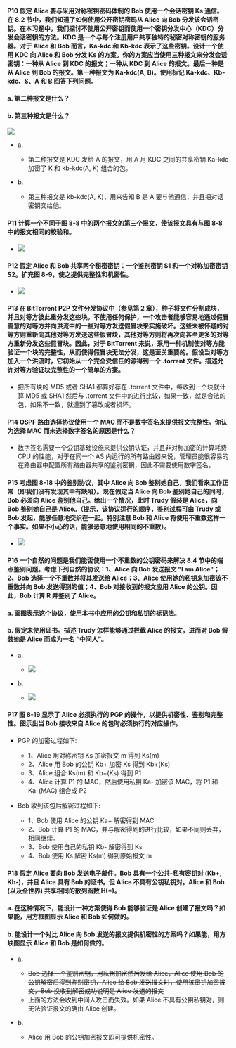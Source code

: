 #### P10 假定 Alice 要与采用对称密钥密码体制的 Bob 使用一个会话密钥 Ks 通信。在 8.2 节中，我们知道了如何使用公开密钥密码从 Alice 向 Bob 分发该会话密钥。在本习题中，我们探讨不使用公开密钥而使用一个密钥分发中心（KDC）分发会话密钥的方法。KDC 是一个与每个注册用户共享独特的秘密对称密钥的服务器。对于 Alice 和 Bob 而言，Ka-kdc 和 Kb-kdc 表示了这些密钥。设计一个使用 KDC 向 Alice 和 Bob 分发 Ks 的方案。你的方案应当使用三种报文来分发会话密钥：一种从 Alice 到 KDC 的报文；一种从 KDC 到 Alice 的报文。最后一种是从 Alice 到 Bob 的报文。第一种报文为 Ka-kdc(A, B)。使用标记 Ka-kdc、Kb-kdc、S、A 和 B 回答下列问题。
#### a. 第二种报文是什么？
#### b. 第三种报文是什么？

  ![](https://github.com/YangXiaoHei/Networking/blob/master/08%20计算机网络中的安全/image/p10.png)
  
  * a.
     * 第二种报文是 KDC 发给 A 的报文，用 A 月 KDC 之间的共享密钥 Ka-kdc 加密了 K 和 kb-kdc(A, K) 组合的包。
    
  * b.
     * 第三种报文是 kb-kdc(A, K)，用来告知 B 是 A 要与他通信，并且把对话密钥交给他。

#### P11 计算一个不同于图 8-8 中的两个报文的第三个报文，使该报文具有与图 8-8 中的报文相同的校验和。
  *  ![](https://github.com/YangXiaoHei/Networking/blob/master/08%20计算机网络中的安全/image/p11.png)
  
#### P12 假定 Alice 和 Bob 共享两个秘密密钥：一个鉴别密钥 S1 和一个对称加密密钥 S2。扩充图 8-9，使之提供完整性和机密性。

   * ![](https://github.com/YangXiaoHei/Networking/blob/master/08%20计算机网络中的安全/image/p12.png)

#### P13 在 BitTorrent P2P 文件分发协议中（参见第 2 章），种子将文件分割成块，并且对等方彼此重分发这些块。不使用任何保护，一个攻击者能够容易地通过假冒善意的对等方并向洪流中的一些对等方发送假冒块来实施破坏。这些未被怀疑的对等方则重新向其他对等方发送这些假冒块，其他对等方则将再次向甚至更多的对等方重新分发这些假冒块。因此，对于 BitTorrent 来说，采用一种机制使对等方能验证一个块的完整性，从而使得假冒块无法分发，这是至关重要的。假设当对等方加入一个洪流时，它初始从一个完全受信任的源得到一个 .torrent 文件。描述允许对等方验证块完整性的一个简单的方案。

   * 把所有块的 MD5 或者 SHA1 都算好存在 .torrent 文件中，每收到一个块就计算 MD5 或 SHA1 然后与 .torrent 文件中的进行比较，如果一致，就是合法的包，如果不一致，就遭到了篡改或者损坏。

#### P14 OSPF 路由选择协议使用一个 MAC 而不是数字签名来提供报文完整性。你认为选择 MAC 而未选择数字签名的原因是什么？

   * 数字签名需要一个公钥基础设施来提供公钥认证，并且非对称加密的计算耗费 CPU 的性能，对于在同一个 AS 内运行的所有路由器来说，管理员能很容易的在路由器中配置所有路由器共享的鉴别密钥，因此不需要使用数字签名。

#### P15 考虑图 8-18 中的鉴别协议，其中 Alice 向 Bob 鉴别她自己，我们看来工作正常（即我们没有发现其中有缺陷）。现在假定当 Alice 向 Bob 鉴别她自己的同时，Bob 必须向 Alice 鉴别他自己。给出一个情况，此时 Trudy 假装是 Alice，向 Bob 鉴别她自己是 Alice。（提示，该协议运行的顺序，鉴别过程可由 Trudy 或 Bob 发起，能够任意地交织在一起。特别注意 Bob 和 Alice 将使用不重数这样一个事实。如果不小心的话，能够恶意地使用相同的不重数）。
 
   * ![](https://github.com/YangXiaoHei/Networking/blob/master/08%20计算机网络中的安全/image/p15.png)

#### P16 一个自然的问题是我们能否使用一个不重数的公钥密码来解决 8.4 节中的端点鉴别问题。考虑下列自然的协议：1、Alice 向 Bob 发送报文 "I am Alice"；2、Bob 选择一个不重数并将其发送给 Alice；3、Alice 使用她的私钥来加密该不重数并向 Bob 发送得到的值；4、Bob 对接收到的报文应用 Alice 的公钥。因此，Bob 计算 R 并鉴别了 Alice。
#### a. 画图表示这个协议，使用本书中应用的公钥和私钥的标记法。 
#### b. 假定未使用证书。描述 Trudy 怎样能够通过拦截 Alice 的报文，进而对 Bob 假装她是 Alice 而成为一名 “中间人”。

   * a.
      *  ![](https://github.com/YangXiaoHei/Networking/blob/master/08%20计算机网络中的安全/image/p16.1.png)

   * b.
      * ![](https://github.com/YangXiaoHei/Networking/blob/master/08%20计算机网络中的安全/image/p16.2.png)

#### P17 图 8-19 显示了 Alice 必须执行的 PGP 的操作，以提供机密性、鉴别和完整性。图示出当 Bob 接收来自 Alice 的包时必须执行的对应操作。

   * PGP 的加密过程如下:
      * 1、Alice 用对称密钥 Ks 加密报文 m 得到 Ks(m)
      * 2、Alice 用 Bob 的公钥 Kb+ 加密 Ks 得到 Kb+(Ks)
      * 3、Alice 组合 Ks(m) 和 Kb+(Ks) 得到 P1
      * 4、Alice 计算 P1 的 MAC，然后使用私钥 Ka- 加密该 MAC，将 P1 和 Ka-(MAC) 组合成 P2
      
   * Bob 收到该包后解密过程如下:
      * 1、Bob 使用 Alice 的公钥 Ka+ 解密得到 MAC
      * 2、Bob 计算 P1 的 MAC，并与解密得到的进行比较，如果不同则丢弃，相同继续。
      * 3、Bob 使用自己的私钥 Kb- 解密得到 Ks
      * 4、Bob 使用 Ks 解密 Ks(m) 得到原始报文 m 

#### P18 假定 Alice 要向 Bob 发送电子邮件。Bob 具有一个公共-私有密钥对 (Kb+, Kb-)，并且 Alice 具有 Bob 的证书。但 Alice 不具有公钥私钥对。Alice 和 Bob (以及全世界) 共享相同的散列函数 H(*)。
#### a. 在这种情况下，能设计一种方案使得 Bob 能够验证是 Alice 创建了报文吗？如果能，用方框图显示 Alice 和 Bob 如何做的。
#### b. 能设计一个对比 Alice 向 Bob 发送的报文提供机密性的方案吗？如果能，用方块图显示 Alice 和 Bob 是如何做的。

   * a.
      * ~~Bob 选择一个鉴别密钥，用私钥加密然后发给 Alice，Alice 使用 Bob 的公钥解密后得到鉴别密钥，Alice 给 Bob 发送报文时，使用该密钥加密报文，Bob 没收到解密成功说明是 Alice 发送的报文~~
      * 上面的方法会收到中间人攻击而失效。如果 Alice 不具有公钥私钥对，则无法验证报文的确由 Alice 创建。

   * b.
      * Alice 用 Bob 的公钥加密报文即可提供机密性。



